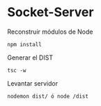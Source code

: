 # Socket-Server

Reconstruir módulos de Node
```
npm install
```
Generar el DIST
```
tsc -w
```
Levantar servidor
```
nodemon dist/ ó node /dist
```